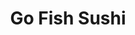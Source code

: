 ---
layout: place
title: "Go Fish Sushi"
permalink: /iowa/burlington/go-fish-sushi.html
stateAbbr: IA
stateName: Iowa
cityName: Burlington
seo:
  name: "Go Fish Sushi"
  type: Restaurant
  links: https://www.facebook.com/gofishsushi322/
description: "Go Fish Sushi serves delicious sushi in Burlington, Iowa. Try fresh Japanese dishes for a great dining experience. Available for takeout, lunch, and dinner."
place_id: ChIJBZ7GOHcx4YcRouX_0YmSbuA
photos:
  - name: >-
      places/ChIJBZ7GOHcx4YcRouX_0YmSbuA/photos/AeeoHcKLaSydCqzwENNG00PMbdsq36C7itcaeGpBnCLWupWxCYDhSj-mmIFfcPnIdoJtZkzprNxJvs1XrVFlOG7Ox3dsae8_NQIdH5S0zzTOhydLz75LGfAtZkBArETDbvcVbewG5bGutoUiLtZ5zZ_6N1NbhYpiscMPvBSPQIOeddAZeFX8gCiXXLJiD0vrMLBT5C3ROiX3iV_n9Ux50Sl614cypgx8wcYRUYdpcJDFhx5qMnFrKtQSPX5Ps48y_jOX--IttpvTcz4f99rDicyi_RpwrPuplU0PecpfiNKhvVyHoA
    widthPx: 4032
    heightPx: 3024
    authorAttributions:
      - displayName: Go Fish Sushi
        uri: https://maps.google.com/maps/contrib/113410704579190528435
        photoUri: >-
          https://lh3.googleusercontent.com/a-/ALV-UjXsRIYvXgKWFq3xaDOt5ODW6WEBQ8KvX-RgMhHdp3e1pWwWKxM=s100-p-k-no-mo
    flagContentUri: >-
      https://www.google.com/local/imagery/report/?cb_client=maps_api_places.places_api&image_key=!1e10!2sAF1QipP02fk8Q4opL68QimM4BLQfijYiUZvDZlYPC_2O&hl=en-US
    googleMapsUri: >-
      https://www.google.com/maps/place//data=!3m4!1e2!3m2!1sAF1QipP02fk8Q4opL68QimM4BLQfijYiUZvDZlYPC_2O!2e10!4m2!3m1!1s0x87e1317738c69e05:0xe06e9289d1ffe5a2
  - name: >-
      places/ChIJBZ7GOHcx4YcRouX_0YmSbuA/photos/AeeoHcIaYkUgPJSp30PVW0gyUj_tHWG4CdijHqX-8WHEJtneGRzxfFGXruqmk1o7tw9CF2IvHw4KwmHfQjJjL_Qxa-YIKRaUUjY4kW_cxx713Wjj8YzIbeNuQvS4HqesaOqzwjAXqf73YTAoTcsl-gZ15CKY-M703uiDURFzRYFVmoE8_zAiXAzK6ZQcmEvqz7IHYpogt_Ly9aGQhaPcaxEzycJQAesRtrdcuYH-EOCximAtVI-Oi45p91jz_Bk9PGiNCSwAfMdatOAtM2x6HAbFeRVKE1fOqRWtrEbMo8DZ_ttm7PoFXA-g-GPol4UFwBxW26TdPno6YFJQqbBDSR1yIXmFt7DQr0YITXMft-C-g1tGdFjXjW8H0UFwH3L7YkmnkkMCTKstDBBa-UPaRG1K8J0GlQLs7nKtECxqznlpQFU
    widthPx: 4800
    heightPx: 3600
    authorAttributions:
      - displayName: Casey Harper
        uri: https://maps.google.com/maps/contrib/105268085759268574470
        photoUri: >-
          https://lh3.googleusercontent.com/a-/ALV-UjVvAP9jGVOZbm0p7RuWmV-gQGl3w9-89V-EyoRYzQP31r9I3NXcLw=s100-p-k-no-mo
    flagContentUri: >-
      https://www.google.com/local/imagery/report/?cb_client=maps_api_places.places_api&image_key=!1e10!2sCIHM0ogKEICAgICWvKKALw&hl=en-US
    googleMapsUri: >-
      https://www.google.com/maps/place//data=!3m4!1e2!3m2!1sCIHM0ogKEICAgICWvKKALw!2e10!4m2!3m1!1s0x87e1317738c69e05:0xe06e9289d1ffe5a2
  - name: >-
      places/ChIJBZ7GOHcx4YcRouX_0YmSbuA/photos/AeeoHcIMHnX2QfStxt2ygbMhEYSLuW4VxU02K5eg07kuU5DOnkUTSyBC8NffGZuMfzQ2tmYgD-a--yQMWffjKQtoGwmn0-n-GvEPXoex1HuISebzLyBZXgd7h9hfy7jQy-uIRraamNr282TFlSwsVaSLb1p6RGykK1aFas9qjxAdcZ1ckDpTchG7llWo1qd_knqgj_gGjJQO12IcUkOBI3ih_Zt9gVJqS_WK89mQmsbsWg45NL3Rw9zVSdupszwuXT5bBWfaQkIeOTsgRXfNkiv8ONcFoTU2KWahxT73f41JUaL6oEJ-J7IvZQE7Mf_k5IRhSKg0cmRbx6vyV-ueeRxzTUw2AUUt27EbkEHZ_XMb4uybw7EejRp5FVUAdRMuQu-c0UItFglYZwTpjqEQzWEpTdk7OxK968k9utYLF76ErlnJsiJYyBWuhibq_xntdgJE
    widthPx: 3024
    heightPx: 4032
    authorAttributions:
      - displayName: Dan Diener
        uri: https://maps.google.com/maps/contrib/112166573450435999055
        photoUri: >-
          https://lh3.googleusercontent.com/a-/ALV-UjWYkOH0VmJAgRy7iIU71FJgCEqYCsjZhni2SRTWfk-m1_gzQY95=s100-p-k-no-mo
    flagContentUri: >-
      https://www.google.com/local/imagery/report/?cb_client=maps_api_places.places_api&image_key=!1e10!2sCIABIhAGbyfQgiyI0GfwbIcABIj5&hl=en-US
    googleMapsUri: >-
      https://www.google.com/maps/place//data=!3m4!1e2!3m2!1sCIABIhAGbyfQgiyI0GfwbIcABIj5!2e10!4m2!3m1!1s0x87e1317738c69e05:0xe06e9289d1ffe5a2
  - name: >-
      places/ChIJBZ7GOHcx4YcRouX_0YmSbuA/photos/AeeoHcKrHQAJKF5yMQpwqiUBtpGgYsbLc3k6tg-IUNBUwQe1UvyG6MsAxl98pW0bBrGE7Nis5wUCZCmQPHoWbzhKRhVD3wWVUQRswxJk6a-8o9BjnT3IlXHd-jJHxthg_ODwpsSy5MokZrdI2GN-WUqI9-IKIIl1_zdLP242zBHNuUEjQSshjxcKN_3OnMGiyTgC1IumjFXtSrutR9ylSwutH6c_Nq2O1q4GE91TvMIRWYHDvHRZB76BZ7E3bffFhCMd3SjwC3LB8q--1sLoGeqwkUN_qEGfhWu2bq7iUUg_shV5d8hTWeGYx-ndlBa5-snN3ORbKsGxfhkfkaTJV3buBhtE0ULB7vs64OvSHpgJjgfNg62v45Cvr99zsnSJp0yuLfhQmddbLscH8rD2X6Oit9_KqkvbzYbq0ZYlbnP--NBrJQ
    widthPx: 4032
    heightPx: 2268
    authorAttributions:
      - displayName: Artemio Santiago
        uri: https://maps.google.com/maps/contrib/107022415830641292343
        photoUri: >-
          https://lh3.googleusercontent.com/a-/ALV-UjV9F253pv1_TKzkETwQ5EqT_F2Adrf9dMIQykBOiE9AusFFDqk6=s100-p-k-no-mo
    flagContentUri: >-
      https://www.google.com/local/imagery/report/?cb_client=maps_api_places.places_api&image_key=!1e10!2sCIHM0ogKEICAgICW-6eRFQ&hl=en-US
    googleMapsUri: >-
      https://www.google.com/maps/place//data=!3m4!1e2!3m2!1sCIHM0ogKEICAgICW-6eRFQ!2e10!4m2!3m1!1s0x87e1317738c69e05:0xe06e9289d1ffe5a2
  - name: >-
      places/ChIJBZ7GOHcx4YcRouX_0YmSbuA/photos/AeeoHcJ5NCMHojlUys9mTgO6JM1e7QAoqHG3EUGjaiUbPfKgI6C1-pBu8b7SKX70ssMxqdxNV_qAr2GGiF0dWfruvFtD8KOYulgb-Q5P6Tarxyk3RKj8ymzg3rQ__wY1UwCBG_tmNO4y1yHwze1mfMRdINTsASta8ldOhAGDur78jm8s9Git9z0LnRtOmZDTWMpAoC86qzCEFQVKUwSOhbYVxSH_CIoTd8lH8UZ_OXRXlLcWhbT-gfp8oAP33XBMkyjJs6MDj53iOveU1JxKgpk8IbJaHYqzy1S0jJMRzVRTn5oylQ
    widthPx: 1868
    heightPx: 4000
    authorAttributions:
      - displayName: Go Fish Sushi
        uri: https://maps.google.com/maps/contrib/113410704579190528435
        photoUri: >-
          https://lh3.googleusercontent.com/a-/ALV-UjXsRIYvXgKWFq3xaDOt5ODW6WEBQ8KvX-RgMhHdp3e1pWwWKxM=s100-p-k-no-mo
    flagContentUri: >-
      https://www.google.com/local/imagery/report/?cb_client=maps_api_places.places_api&image_key=!1e10!2sAF1QipPgaMBgMJTmQdZk58VN46jj_K41tRbfQt3UVeo4&hl=en-US
    googleMapsUri: >-
      https://www.google.com/maps/place//data=!3m4!1e2!3m2!1sAF1QipPgaMBgMJTmQdZk58VN46jj_K41tRbfQt3UVeo4!2e10!4m2!3m1!1s0x87e1317738c69e05:0xe06e9289d1ffe5a2
  - name: >-
      places/ChIJBZ7GOHcx4YcRouX_0YmSbuA/photos/AeeoHcKRIyKf6Mg99wz9EB9iXCGivbHWz_hKL8D0QHtbOQZgb37BcF7OnIZxsehh7fUb1Mk-uh4cpBODE-G0DgdMyvme_PMP28cGX9CbikAmoVIFjdF-3V6QXangBb4fhRPyoTd80GYPQ4Ro_ExnXrNiFE2UdEZTSp1q7o24PWYsK-uyn9WstgWSq7PZxD_JXjWXoUx4NmE-Q5R3SzTj9Co3lvmvcwSqmncai7lkh3pqFEa9g3Zne8GMSmfPeuRvJuKhS4NQYsYC3EQMzIglfceEi9r1AUTU4eMkUvfNbEVoaeymuA
    widthPx: 1536
    heightPx: 2048
    authorAttributions:
      - displayName: Go Fish Sushi
        uri: https://maps.google.com/maps/contrib/113410704579190528435
        photoUri: >-
          https://lh3.googleusercontent.com/a-/ALV-UjXsRIYvXgKWFq3xaDOt5ODW6WEBQ8KvX-RgMhHdp3e1pWwWKxM=s100-p-k-no-mo
    flagContentUri: >-
      https://www.google.com/local/imagery/report/?cb_client=maps_api_places.places_api&image_key=!1e10!2sAF1QipPvbyxTwebNV6oZNqFUBthQl_KDkez5Uc7znigo&hl=en-US
    googleMapsUri: >-
      https://www.google.com/maps/place//data=!3m4!1e2!3m2!1sAF1QipPvbyxTwebNV6oZNqFUBthQl_KDkez5Uc7znigo!2e10!4m2!3m1!1s0x87e1317738c69e05:0xe06e9289d1ffe5a2
  - name: >-
      places/ChIJBZ7GOHcx4YcRouX_0YmSbuA/photos/AeeoHcIEScbpylI_sdgoyYgN1mher1HXomMWCg5YPcQFalCYuE2JePF-XILaGPoMVk8qXxs06oE6MIrEmv6uOuV3h7AylsQ8iOczxHCSMQ21rclMlY_4odtY3A0cxGN90nBeNUt_VmyKo-vu9R5g72AdkdWmjD2hcQrCBYdeAE1GTJzXTbo8CBFUI0Rse5X-dWY3IToBosDZlnZRb91A9x_XSpS_vnYAIsc59EQL1PnJnq7JqkykzQ_JVzpS4d_hwtc4QPpzKN7YU5XPCdY-j7yBJdDFYkykzzeksuqjaPjI10JDP1PynXSxsAxx8IFqJ3Zv4STuCuezi-ZwqJzH3W0WmUsn_LEu6XwIUWY2Zl5Zx7_S38mDF_0fM1pAyw99jUXyetoVrwlH6ZvXyVA_37nue9AW5WuM7XduoiJUGkYCRzPymi0
    widthPx: 4000
    heightPx: 3000
    authorAttributions:
      - displayName: Tim Zimmerman
        uri: https://maps.google.com/maps/contrib/101607297948505577259
        photoUri: >-
          https://lh3.googleusercontent.com/a/ACg8ocJ1H0Q6xZO0OaFWbEZR_63eEFFIO_gLmAsJZsugDMScVnvV3A=s100-p-k-no-mo
    flagContentUri: >-
      https://www.google.com/local/imagery/report/?cb_client=maps_api_places.places_api&image_key=!1e10!2sCIHM0ogKEICAgIDTuYaG2QE&hl=en-US
    googleMapsUri: >-
      https://www.google.com/maps/place//data=!3m4!1e2!3m2!1sCIHM0ogKEICAgIDTuYaG2QE!2e10!4m2!3m1!1s0x87e1317738c69e05:0xe06e9289d1ffe5a2
  - name: >-
      places/ChIJBZ7GOHcx4YcRouX_0YmSbuA/photos/AeeoHcJikhft9zTUlcZuAVCyYwurTudwQ0vR7LqKJg5JGyNkagaCH1wp4IrO88Zk-jpNqZGi_rN_vpW_k7oMgOigOd-10AuHyPYAT6kLI2zp7dhsr9F9qzfX1pnOUejc_6i5tppz4uwJtpsU3Xm6HBOu3SjAUq3YOw66eeJ1jpWibyjZTaHPExX-e-vLI_fN3d947oaZjo2L0xYX9oDRCY6WPofP5XhX6Aa657DI6bJ7HEEeWI9yWe6enFvm9LqjUGRScfT2VQnsJ3Jst9Y9Pss5jOh94ZVcRh-XTaHmmoHl3k9wvA
    widthPx: 3200
    heightPx: 4800
    authorAttributions:
      - displayName: Go Fish Sushi
        uri: https://maps.google.com/maps/contrib/113410704579190528435
        photoUri: >-
          https://lh3.googleusercontent.com/a-/ALV-UjXsRIYvXgKWFq3xaDOt5ODW6WEBQ8KvX-RgMhHdp3e1pWwWKxM=s100-p-k-no-mo
    flagContentUri: >-
      https://www.google.com/local/imagery/report/?cb_client=maps_api_places.places_api&image_key=!1e10!2sAF1QipN4cwRnaMh0YRFd6LlwHqvUHti6SGQv3W1LcX7l&hl=en-US
    googleMapsUri: >-
      https://www.google.com/maps/place//data=!3m4!1e2!3m2!1sAF1QipN4cwRnaMh0YRFd6LlwHqvUHti6SGQv3W1LcX7l!2e10!4m2!3m1!1s0x87e1317738c69e05:0xe06e9289d1ffe5a2
  - name: >-
      places/ChIJBZ7GOHcx4YcRouX_0YmSbuA/photos/AeeoHcIS5asUUkdKfbwwFBKz9M8YPcFJ_ATqk1ktpzIjP57uB-JAIsb4A7ZMo7PMm1GCYyy0O7Q6nLN09NIopcaqQOTdJl7hNBSJkxoDLO8wuL_GfXmzPN0-phCGssgGkrfzEUbfSLi9KjzXNpS-n6KLsj8lHHEolOj2qnV7zewt8GRq7KaPTT0K9eua28-DbZxN8SxrAixLh4h_cntQJv4qmnxDuJDLmlA0rU5HZVtY0dPHeGxeUonBgiysH0pfDB7u85UgAsYNKhkUU-vcvpUqjFH4_Lo_n3EgF-0pr29a0y9kKw
    widthPx: 1868
    heightPx: 4000
    authorAttributions:
      - displayName: Go Fish Sushi
        uri: https://maps.google.com/maps/contrib/113410704579190528435
        photoUri: >-
          https://lh3.googleusercontent.com/a-/ALV-UjXsRIYvXgKWFq3xaDOt5ODW6WEBQ8KvX-RgMhHdp3e1pWwWKxM=s100-p-k-no-mo
    flagContentUri: >-
      https://www.google.com/local/imagery/report/?cb_client=maps_api_places.places_api&image_key=!1e10!2sAF1QipNHRiex-emUgN8mtl9dBlZ1xC2MW_pdGxLlj6nF&hl=en-US
    googleMapsUri: >-
      https://www.google.com/maps/place//data=!3m4!1e2!3m2!1sAF1QipNHRiex-emUgN8mtl9dBlZ1xC2MW_pdGxLlj6nF!2e10!4m2!3m1!1s0x87e1317738c69e05:0xe06e9289d1ffe5a2
  - name: >-
      places/ChIJBZ7GOHcx4YcRouX_0YmSbuA/photos/AeeoHcIZ-5Aqn5AaLMSp6snwhFoj7ANxSuyFIQmHl_gjSnlzTWbDcqaiVBulqt3xVwF5B0KghR9ffcFqxQ4C4ma8bG0EvEpT0vER99R5m5XKcDLBVTZe-Iockab0AEF6M3r-dxUrxhhavFsdEMc4Ydk52CZQMPVBbv4P8epzfXyItg_gMaVuPtBmUMjbLMD1nRamairKo2pC1r4zl_rvp5D7htfPkH0zlobzep8qJqTTrdVE4nuLzyIHCE6K0RLGxZ4mogknDBVzlRVRbsDtzCDl3Scx_Fq6p-WPHYSIgamT5jXs1g
    widthPx: 3024
    heightPx: 4032
    authorAttributions:
      - displayName: Go Fish Sushi
        uri: https://maps.google.com/maps/contrib/113410704579190528435
        photoUri: >-
          https://lh3.googleusercontent.com/a-/ALV-UjXsRIYvXgKWFq3xaDOt5ODW6WEBQ8KvX-RgMhHdp3e1pWwWKxM=s100-p-k-no-mo
    flagContentUri: >-
      https://www.google.com/local/imagery/report/?cb_client=maps_api_places.places_api&image_key=!1e10!2sAF1QipMB0KBPOdaC4dUR2o-myzxgtRqXBSezdymBDb7V&hl=en-US
    googleMapsUri: >-
      https://www.google.com/maps/place//data=!3m4!1e2!3m2!1sAF1QipMB0KBPOdaC4dUR2o-myzxgtRqXBSezdymBDb7V!2e10!4m2!3m1!1s0x87e1317738c69e05:0xe06e9289d1ffe5a2
address: 322 N 4th St, Burlington, IA 52601, USA
street: 322 N 4th St
city: Burlington
state: IA
zip: '52601'
country: USA
neighborhood: null
latitude: '40.810853'
longitude: '-91.103461'
accessibility_options:
  wheelchairAccessibleParking: true
  wheelchairAccessibleRestroom: true
  wheelchairAccessibleSeating: true
business_status: OPERATIONAL
name: Go Fish Sushi
google_maps_links:
  directionsUri: >-
    https://www.google.com/maps/dir//''/data=!4m7!4m6!1m1!4e2!1m2!1m1!1s0x87e1317738c69e05:0xe06e9289d1ffe5a2!3e0
  placeUri: https://maps.google.com/?cid=16172024432565413282
  writeAReviewUri: >-
    https://www.google.com/maps/place//data=!4m3!3m2!1s0x87e1317738c69e05:0xe06e9289d1ffe5a2!12e1
  reviewsUri: >-
    https://www.google.com/maps/place//data=!4m4!3m3!1s0x87e1317738c69e05:0xe06e9289d1ffe5a2!9m1!1b1
  photosUri: >-
    https://www.google.com/maps/place//data=!4m3!3m2!1s0x87e1317738c69e05:0xe06e9289d1ffe5a2!10e5
primary_type: Sushi Restaurant
opening_hours:
  regular: null
  current: null
secondary_opening_hours:
  regular:
    weekdayDescriptions: null
    type: null
  current:
    weekdayDescriptions: null
    type: null
phone: (319) 752-7089
price_level: null
price_range: $20 &ndash; $30
rating: '4.4'
rating_count: 0
website: https://www.facebook.com/gofishsushi322/
reviews:
  - name: >-
      places/ChIJBZ7GOHcx4YcRouX_0YmSbuA/reviews/ChZDSUhNMG9nS0VJQ0FnSUQzbE5mQmJnEAE
    relativePublishTimeDescription: 5 months ago
    rating: 4
    text:
      text: >-
        First experience at this restaurant. I had heard a lot of good things
        and overall they lived up to the hype. I was pleased to find out they
        weren't as expensive as I had been led to believe. The quality and
        portion size was worth the cost. Plain rolls were as low as $5 with
        specialty rolls as high as $20. The seared steak roll was massive and
        delicious. The crab rangoon roll was very good (they use imitation crab)
        and the old smokey roll was good but the hickory smoke flavor was tad
        overwhelming for me. The dynamite shrimp was... Well, dynomite! Lol.
        Worth the trip but will prolly do take-out next time.
      languageCode: en
    originalText:
      text: >-
        First experience at this restaurant. I had heard a lot of good things
        and overall they lived up to the hype. I was pleased to find out they
        weren't as expensive as I had been led to believe. The quality and
        portion size was worth the cost. Plain rolls were as low as $5 with
        specialty rolls as high as $20. The seared steak roll was massive and
        delicious. The crab rangoon roll was very good (they use imitation crab)
        and the old smokey roll was good but the hickory smoke flavor was tad
        overwhelming for me. The dynamite shrimp was... Well, dynomite! Lol.
        Worth the trip but will prolly do take-out next time.
      languageCode: en
    authorAttribution:
      displayName: Jason Martin
      uri: https://www.google.com/maps/contrib/117488512567687015727/reviews
      photoUri: >-
        https://lh3.googleusercontent.com/a-/ALV-UjXfFEKmEtmqvbBwY-mmL4Wgzla_DH7jWL4oBjqSc_ts-ecMQrgZyg=s128-c0x00000000-cc-rp-mo-ba5
    publishTime: '2024-11-12T13:38:23.697929Z'
    flagContentUri: >-
      https://www.google.com/local/review/rap/report?postId=ChZDSUhNMG9nS0VJQ0FnSUQzbE5mQmJnEAE&d=17924085&t=1
    googleMapsUri: >-
      https://www.google.com/maps/reviews/data=!4m6!14m5!1m4!2m3!1sChZDSUhNMG9nS0VJQ0FnSUQzbE5mQmJnEAE!2m1!1s0x87e1317738c69e05:0xe06e9289d1ffe5a2
  - name: >-
      places/ChIJBZ7GOHcx4YcRouX_0YmSbuA/reviews/ChZDSUhNMG9nS0VJQ0FnTUNnOHFUNmV3EAE
    relativePublishTimeDescription: a month ago
    rating: 5
    text:
      text: >-
        Lunch is take out only. Special rolls were out of thos world! The spicy
        mayo is more spicy than I'm used to but very good and tolerable in
        little bits. Took more time than I expected but well worth the wait.
        Reasonable prices. Small dining room and comfortable.  Clean!!
      languageCode: en
    originalText:
      text: >-
        Lunch is take out only. Special rolls were out of thos world! The spicy
        mayo is more spicy than I'm used to but very good and tolerable in
        little bits. Took more time than I expected but well worth the wait.
        Reasonable prices. Small dining room and comfortable.  Clean!!
      languageCode: en
    authorAttribution:
      displayName: Jennifer Erickson
      uri: https://www.google.com/maps/contrib/111092361176592770154/reviews
      photoUri: >-
        https://lh3.googleusercontent.com/a/ACg8ocKEZgMNu6f2jyjCnyDBmaGI9sL_3mHIwLez5LujIFI7avcKQg=s128-c0x00000000-cc-rp-mo-ba3
    publishTime: '2025-02-15T18:55:08.634745Z'
    flagContentUri: >-
      https://www.google.com/local/review/rap/report?postId=ChZDSUhNMG9nS0VJQ0FnTUNnOHFUNmV3EAE&d=17924085&t=1
    googleMapsUri: >-
      https://www.google.com/maps/reviews/data=!4m6!14m5!1m4!2m3!1sChZDSUhNMG9nS0VJQ0FnTUNnOHFUNmV3EAE!2m1!1s0x87e1317738c69e05:0xe06e9289d1ffe5a2
  - name: >-
      places/ChIJBZ7GOHcx4YcRouX_0YmSbuA/reviews/ChZDSUhNMG9nS0VJQ0FnTUR3Z3RqdVdREAE
    relativePublishTimeDescription: 2 weeks ago
    rating: 2
    text:
      text: >-
        I was disappointed with the rice used for the food. It's apparent that
        sugar was added to the rice to sweeten it, which takes away from the
        simple, clean, and savory flavor you expect from sushi. The sweetness
        overpowers any other flavor, so much it was gross. Sugar on my fish is
        the last thing I want. Doesn't really taste like sushi with the rice so
        sweet. It kind of ruined the experience for my wife and I, and cravings
        were not sated.


        If I wanted to eat sugar I'd go anywhere else for food. Pretty
        dissapointing flavor, especially for the price. Wish I hadn't ordered as
        much as I did, but this is the only sushi I've ever eaten with sweet
        rice, and I've eaten a lot of sushi in my life. 90 bucks down the drain
        with the 5 rolls we had ordered. The Miso soup was good, but rice is
        about 70% or more of the food makeup on the menu.
      languageCode: en
    originalText:
      text: >-
        I was disappointed with the rice used for the food. It's apparent that
        sugar was added to the rice to sweeten it, which takes away from the
        simple, clean, and savory flavor you expect from sushi. The sweetness
        overpowers any other flavor, so much it was gross. Sugar on my fish is
        the last thing I want. Doesn't really taste like sushi with the rice so
        sweet. It kind of ruined the experience for my wife and I, and cravings
        were not sated.


        If I wanted to eat sugar I'd go anywhere else for food. Pretty
        dissapointing flavor, especially for the price. Wish I hadn't ordered as
        much as I did, but this is the only sushi I've ever eaten with sweet
        rice, and I've eaten a lot of sushi in my life. 90 bucks down the drain
        with the 5 rolls we had ordered. The Miso soup was good, but rice is
        about 70% or more of the food makeup on the menu.
      languageCode: en
    authorAttribution:
      displayName: CP
      uri: https://www.google.com/maps/contrib/112481394808487327988/reviews
      photoUri: >-
        https://lh3.googleusercontent.com/a-/ALV-UjWXits5i4EHyQKcEn6tr-528TLi7TBCRWfxgAXGxoiMXjNvo4syzw=s128-c0x00000000-cc-rp-mo-ba3
    publishTime: '2025-03-24T17:12:36.356604Z'
    flagContentUri: >-
      https://www.google.com/local/review/rap/report?postId=ChZDSUhNMG9nS0VJQ0FnTUR3Z3RqdVdREAE&d=17924085&t=1
    googleMapsUri: >-
      https://www.google.com/maps/reviews/data=!4m6!14m5!1m4!2m3!1sChZDSUhNMG9nS0VJQ0FnTUR3Z3RqdVdREAE!2m1!1s0x87e1317738c69e05:0xe06e9289d1ffe5a2
  - name: >-
      places/ChIJBZ7GOHcx4YcRouX_0YmSbuA/reviews/ChRDSUhNMG9nS0VJQ0FnSUQ2b2FOThAB
    relativePublishTimeDescription: a year ago
    rating: 5
    text:
      text: >-
        Have had dinner here many times and each time, we've had a wonderful
        meal.  My hubby likes the beef & reef (left) and I tried a new one, sumo
        salmon(right) I loved it, wonderful flavor. If you like salmon, it's a
        most try there!
      languageCode: en
    originalText:
      text: >-
        Have had dinner here many times and each time, we've had a wonderful
        meal.  My hubby likes the beef & reef (left) and I tried a new one, sumo
        salmon(right) I loved it, wonderful flavor. If you like salmon, it's a
        most try there!
      languageCode: en
    authorAttribution:
      displayName: Tammy Hobbs
      uri: https://www.google.com/maps/contrib/100895011266498049293/reviews
      photoUri: >-
        https://lh3.googleusercontent.com/a-/ALV-UjXScZH_tOrjcByogsusuqfuWV87v17VRQp6oaGGdfiqnaYkFh_S=s128-c0x00000000-cc-rp-mo-ba5
    publishTime: '2023-12-10T00:30:12.507722Z'
    flagContentUri: >-
      https://www.google.com/local/review/rap/report?postId=ChRDSUhNMG9nS0VJQ0FnSUQ2b2FOThAB&d=17924085&t=1
    googleMapsUri: >-
      https://www.google.com/maps/reviews/data=!4m6!14m5!1m4!2m3!1sChRDSUhNMG9nS0VJQ0FnSUQ2b2FOThAB!2m1!1s0x87e1317738c69e05:0xe06e9289d1ffe5a2
  - name: >-
      places/ChIJBZ7GOHcx4YcRouX_0YmSbuA/reviews/ChdDSUhNMG9nS0VJQ0FnSUNHZzgzVHpnRRAB
    relativePublishTimeDescription: 3 years ago
    rating: 5
    text:
      text: >-
        I’m soooo picky when it comes to sushi but these guys really hit the
        nail on the head!! From the appetizer, to the sushi, to the entree
        everything was AMAZING. The top dogs Ryne and Mason have amazing
        customer service. I really cannot recommend this place enough! If you’re
        thinking about trying it- do it! You won’t be sorry. Definitely the best
        sushi within at least 50 miles of Burlington
      languageCode: en
    originalText:
      text: >-
        I’m soooo picky when it comes to sushi but these guys really hit the
        nail on the head!! From the appetizer, to the sushi, to the entree
        everything was AMAZING. The top dogs Ryne and Mason have amazing
        customer service. I really cannot recommend this place enough! If you’re
        thinking about trying it- do it! You won’t be sorry. Definitely the best
        sushi within at least 50 miles of Burlington
      languageCode: en
    authorAttribution:
      displayName: Alexis Jones
      uri: https://www.google.com/maps/contrib/110660115959225099115/reviews
      photoUri: >-
        https://lh3.googleusercontent.com/a-/ALV-UjWJ-2-MH5QA2aGx4pRKGdMdXcub7XgPQGBlNcDHsa_7bb4X0DFA=s128-c0x00000000-cc-rp-mo
    publishTime: '2021-11-07T18:22:06.280592Z'
    flagContentUri: >-
      https://www.google.com/local/review/rap/report?postId=ChdDSUhNMG9nS0VJQ0FnSUNHZzgzVHpnRRAB&d=17924085&t=1
    googleMapsUri: >-
      https://www.google.com/maps/reviews/data=!4m6!14m5!1m4!2m3!1sChdDSUhNMG9nS0VJQ0FnSUNHZzgzVHpnRRAB!2m1!1s0x87e1317738c69e05:0xe06e9289d1ffe5a2
parking_options:
  freeStreetParking: true
  valetParking: false
payment_options:
  acceptsCreditCards: true
  acceptsDebitCards: true
  acceptsCashOnly: false
allow_dogs: null
curbside_pickup: false
delivery: false
dine_in: true
good_for_children: false
good_for_groups: null
good_for_sports: false
live_music: false
menu_for_children: false
outdoor_seating: false
reservable: true
restroom: true
serves_beer: true
serves_breakfast: null
serves_brunch: false
serves_cocktails: null
serves_coffee: null
serves_dinner: true
serves_dessert: true
serves_lunch: true
serves_vegetarian_food: null
serves_wine: true
takeout: true
update_category: essentials
summary: null

---